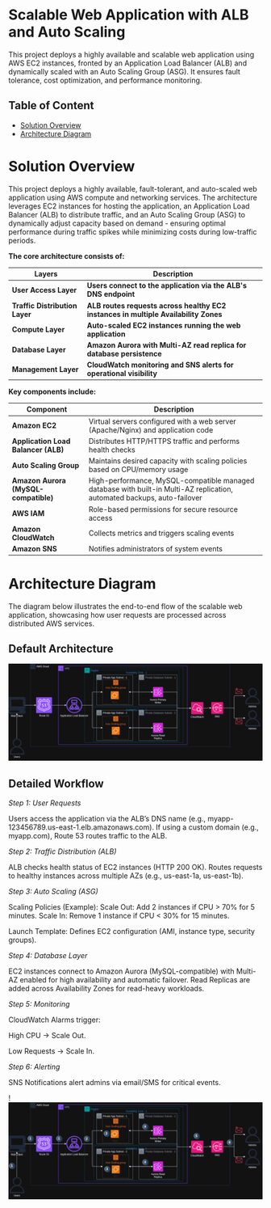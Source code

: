 # Scalable Web Application with ALB and Auto Scaling


This project deploys a highly available and scalable web application using AWS EC2 instances, fronted by an Application Load Balancer (ALB) and dynamically scaled with an Auto Scaling Group (ASG). It ensures fault tolerance, cost optimization, and performance monitoring.

## Table of Content

- [Solution Overview](#solution-overview)
- [Architecture Diagram](#architecture-diagram)

# Solution Overview

This project deploys a highly available, fault-tolerant, and auto-scaled web application using AWS compute and networking services. The architecture leverages EC2 instances for hosting the application, an Application Load Balancer (ALB) to distribute traffic, and an Auto Scaling Group (ASG) to dynamically adjust capacity based on demand - ensuring optimal performance during traffic spikes while minimizing costs during low-traffic periods.

**The core architecture consists of:**

| **Layers**       | **Description**           | 
|-------------|------------------|
| **User Access Layer**       | **Users connect to the application via the ALB's DNS endpoint**        | 
| **Traffic Distribution Layer**         | **ALB routes requests across healthy EC2 instances in multiple Availability Zones** | 
| **Compute Layer**   | **Auto-scaled EC2 instances running the web application**   | 
| **Database Layer**      | **Amazon Aurora with Multi-AZ read replica for database persistence**        | 
| **Management Layer**       | **CloudWatch monitoring and SNS alerts for operational visibility**  | 

**Key components include:**

| **Component**             | **Description**                                                                 |
|---------------------------|----------------------------------------------------------------------------------|
| **Amazon EC2**            | Virtual servers configured with a web server (Apache/Nginx) and application code |
| **Application Load Balancer (ALB)** | Distributes HTTP/HTTPS traffic and performs health checks                      |
| **Auto Scaling Group**    | Maintains desired capacity with scaling policies based on CPU/memory usage       |
| **Amazon Aurora (MySQL-compatible)** | High-performance, MySQL-compatible managed database with built-in Multi-AZ replication, automated backups, auto-failover |
| **AWS IAM**               | Role-based permissions for secure resource access                                |
| **Amazon CloudWatch**     | Collects metrics and triggers scaling events                                     |
| **Amazon SNS**            | Notifies administrators of system events                                         |


# Architecture Diagram

The diagram below illustrates the end-to-end flow of the scalable web application, showcasing how user requests are processed across distributed AWS services.



## Default Architecture

![Architecture Diagram (Default Architecture)](Default_Diagram.png)

## Detailed Workflow
*Step 1: User Requests*

Users access the application via the ALB’s DNS name (e.g., myapp-123456789.us-east-1.elb.amazonaws.com).
If using a custom domain (e.g., myapp.com), Route 53 routes traffic to the ALB.

*Step 2: Traffic Distribution (ALB)*

ALB checks health status of EC2 instances (HTTP 200 OK).
Routes requests to healthy instances across multiple AZs (e.g., us-east-1a, us-east-1b).

*Step 3: Auto Scaling (ASG)*

Scaling Policies (Example):
Scale Out: Add 2 instances if CPU > 70% for 5 minutes.
Scale In: Remove 1 instance if CPU < 30% for 15 minutes.

Launch Template: Defines EC2 configuration (AMI, instance type, security groups).

*Step 4: Database Layer*

EC2 instances connect to Amazon Aurora (MySQL-compatible) with Multi-AZ enabled for high availability and automatic failover. Read Replicas are added across Availability Zones for read-heavy workloads.

*Step 5: Monitoring*

CloudWatch Alarms trigger:

High CPU → Scale Out.

Low Requests → Scale In.

*Step 6: Alerting*

SNS Notifications alert admins via email/SMS for critical events.

!![Architecture Diagram (DetailedWorkflow)](./Detailed_Workflow.png)

